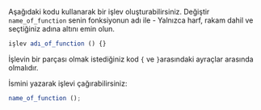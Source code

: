 Aşağıdaki kodu kullanarak bir işlev oluşturabilirsiniz. Değiştir `name_of_function` senin fonksiyonun adı ile - Yalnızca harf, rakam dahil ve seçtiğiniz adına altını emin olun.

```javascript
işlev adı_of_function () {}
```

İşlevin bir parçası olmak istediğiniz kod `{` ve `}`arasındaki ayraçlar arasında olmalıdır.

İsmini yazarak işlevi çağırabilirsiniz:

```javascript
name_of_function ();
```